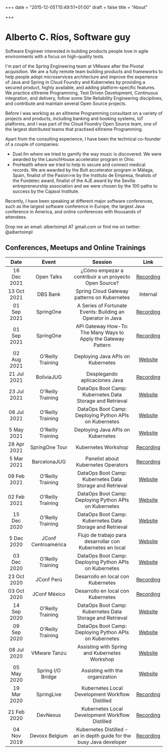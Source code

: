 +++
date = "2015-12-05T15:49:51+01:00"
draft = false
title = "About"

+++

# Alberto C. R&iacute;os, Software guy

Software Engineer interested in building products people love in agile environments with a focus on high-quality tests.

I'm part of the Spring Engineering team at VMware after the Pivotal acquisition.
We are a fully remote team building products and frameworks to help people adopt microservices architecture and improve the experience of Java and Spring in Cloud Foundry and Kubernetes by providing a secured product, highly available, and adding platform-specific features.
We practice eXtreme Programming, Test Driven Development, Continuous integration, and delivery, follow some Site Reliability Engineering disciplines, and contribute and maintain several Open Source projects.

Before I was working as an eXtreme Programming consultant on a variety of projects and products, including banking and booking systems, IoT platforms, and I was part of the Cloud Foundry Open Source team, one of the largest distributed teams that practised eXtreme Programming.

Apart from the consulting experience, I have been the technical co-founder of a couple of companies:
* Duel.fm where we tried to gamify the way music is discovered. We were awarded by the LaunchHouse accelerator program in Ohio.
* ProHealth where we tried to help to secure and connect medical records. We are awarded by the Bolt accelerator program in M&aacute;laga, Spain, finalist of the Pasion>ie by the Instituto de Empresa, finalists of the Fundetec award, finalist of the AJE award by the Sevilla entrepreneurship association and we were chosen by the 100 paths to success by the Cajasol Institute.

Recently, I have been speaking at different major software conferences, such as the largest software conference in Europe, the largest Java conference in America, and online conferences with thousands of attendees.

Drop me an email: albertoimpl AT gmail.com or find me on twitter: @albertoimpl


## Conferences, Meetups and Online Trainings

| Date | Event | Session | Link |
|:------:|:------------:|:---------:|:------:|
| 16 Dec 2021 | Open Talks | &iquest;C&oacute;mo empezar a contribuir a un proyecto Open Source? | [Recording](https://www.youtube.com/watch?v=pr-QR546lMw) |
| 13 Oct 2021 | DBS Bank | Spring Cloud Gateway patterns on Kubernetes | Internal |
| 01 Sep 2021 | SpringOne | A Series of Fortunate Events: Building an Operator in Java | [Recording](https://www.youtube.com/watch?v=bUypKLP2jqk&ab_channel=VMwareTanzu) |
| 01 Sep 2021 | SpringOne | API Gateway How-To: The Many Ways to Apply the Gateway Pattern | [Recording](https://www.youtube.com/watch?v=mTY9EP-PgJM&ab_channel=VMwareTanzu) | 
| 02 Aug 2021 | O'Reilly Training | Deploying Java APIs on Kubernetes | [Website](https://learning.oreilly.com/live-events/deploying-java-apis-on-kubernetes/0636920053756/0636920053755/) | 
| 21 Jul 2021 | BoliviaJUG | Desplegando aplicaciones Java | [Recording](https://www.youtube.com/watch?v=kSlwy_aRqqA&t=4892s&ab_channel=JavaUsersGroupBolivia) |
| 23 Jul 2021 | O'Reilly Training| DataOps Boot Camp: Kubernetes Data Storage and Retrieval | [Website](https://learning.oreilly.com/live-events/dataops-boot-camp-kubernetes-data-storage-and-retrieval/0636920446071/0636920054231/) |
| 06 Jul 2021 | O'Reilly Training | DataOps Boot Camp: Deploying Python APIs on Kubernetes | [Website](https://learning.oreilly.com/live-events/dataops-boot-camp-deploying-python-apis-on-kubernetes/0636920446057/0636920054204/) |
| 5 May 2021 | O'Reilly Training | Deploying Java APIs on Kubernetes | [Website](https://learning.oreilly.com/live-events/deploying-java-apis-on-kubernetes/0636920053756/0636920053755/) | 
| 28 Apr 2021 | SpringOne Tour | Kubernetes Workshop | [Recording](https://www.youtube.com/watch?v=Gp8rgshU2Ho&ab_channel=SpringDeveloper) |
| 5 Mar 2021 | BarcelonaJUG | Panelist about Kubernetes Operators | [Recording](https://www.youtube.com/watch?v=0yNVCK20buI&t=4714s&ab_channel=BarcelonaJug) | 
| 09 Feb 2021 | O'Reilly Training| DataOps Boot Camp: Kubernetes Data Storage and Retrieval | [Website](https://learning.oreilly.com/live-events/dataops-boot-camp-kubernetes-data-storage-and-retrieval/0636920446071/0636920054231/) |
| 02 Feb 2021 | O'Reilly Training | DataOps Boot Camp: Deploying Python APIs on Kubernetes | [Website](https://learning.oreilly.com/live-events/dataops-boot-camp-deploying-python-apis-on-kubernetes/0636920446057/0636920054204/) |
| 15 Dec 2020 | O'Reilly Training| DataOps Boot Camp: Kubernetes Data Storage and Retrieval | [Website](https://learning.oreilly.com/live-events/dataops-boot-camp-kubernetes-data-storage-and-retrieval/0636920446071/0636920054231/) |
| 5 Dec 2020 | JConf Centroam&eacute;rica | Flujo de trabajo para desarrollar con Kubernetes en local | [Website](https://hopin.com/events/jconf-centroamerica-2020#schedule) |
| 03 Dec 2020 | O'Reilly Training | DataOps Boot Camp: Deploying Python APIs on Kubernetes | [Website](https://learning.oreilly.com/live-events/dataops-boot-camp-deploying-python-apis-on-kubernetes/0636920446057/0636920054204/) |
| 23 Oct 2020 | JConf Per&uacute; |  Desarrollo en local con Kubernetes | [Recording](https://www.youtube.com/watch?v=xG89qVn4Gx4&t=128s&ab_channel=PeruJUG) |
| 03 Oct 2020 | JConf M&eacute;xico | Desarrollo en local con Kubernetes | [Recording](https://www.youtube.com/watch?v=A1Z2bQaNBx0&t=1129s&ab_channel=JConfMexico) |
| 14 Sep 2020 | O'Reilly Training| DataOps Boot Camp: Kubernetes Data Storage and Retrieval | [Website](https://learning.oreilly.com/live-events/dataops-boot-camp-kubernetes-data-storage-and-retrieval/0636920446071/0636920054231/) |
| 09 Sep 2020 | O'Reilly Training | DataOps Boot Camp: Deploying Python APIs on Kubernetes | [Website](https://learning.oreilly.com/live-events/dataops-boot-camp-deploying-python-apis-on-kubernetes/0636920446057/0636920054204/) | 
| 08 Jul 2020 | VMware Tanzu | Assisting with Spring and Kubernetes Workshop | [Website](https://tanzu.vmware.com/events) |
| 05 May 2020 | Spring I/O Bridge | Assisting with the organization | [Website](https://2020.springio.net/bridge/) |
| 19 Mar 2020 | SpringLive | Kubernetes Local Development Workflow Distilled |  [Recording](https://www.youtube.com/watch?v=uc9ivy0puwk&t=3s&ab_channel=VMwareTanzu) |
| 21 Feb 2020 | DevNexus | Kubernetes Local Development Workflow Distilled | [Recording](https://www.youtube.com/watch?v=l6buf1ysbDY&t=10s&ab_channel=devnexus) |
| 04 Nov 2019 | Devoxx Belgium | Kubernetes Distilled - an in depth guide for the busy Java developer | [Recording](https://www.youtube.com/watch?v=l7lt6yYLvRo&ab_channel=Devoxx) |
